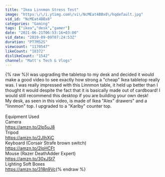 ```yaml
---
title: "Ikea Linnmon Stress Test"
image: "https:\/\/i.ytimg.com\/vi\/NcMEat4BBx8\/hqdefault.jpg"
vid_id: "NcMEat4BBx8"
categories: "Gaming"
tags: ["ikea","desk","gamer"]
date: "2021-06-21T06:53:16+03:00"
vid_date: "2019-09-09T07:24:53Z"
duration: "PT7M52S"
viewcount: "1170547"
likeCount: "18372"
dislikeCount: "1542"
channel: "Matt's Tech & Vlogs"
---
```

{% raw %}I was upgrading the tabletop to my desk and decided it would make a good video to see exactly how strong a &quot;cheap&quot; Ikea tabletop really was.  I was really impressed with this Linnmon table, it held up better than I thought it would despite the fact that it is basically made out of cardboard!  I would still recommend this desktop if you are building your own desk!<br />My desk, as seen in this video, is made of Ikea &quot;Alex&quot; drawers&quot; and a &quot;linnmon&quot; top.  I upgraded to a &quot;Karlby&quot; counter top.<br /><br />Equipment Used<br />Camera<br /><a rel="nofollow" target="blank" href="https://amzn.to/2lp5uJ8">https://amzn.to/2lp5uJ8</a><br />Tripod<br /><a rel="nofollow" target="blank" href="https://amzn.to/2JIhXjC">https://amzn.to/2JIhXjC</a><br />Keyboard (Corsair Strafe brown switch)<br /><a rel="nofollow" target="blank" href="https://amzn.to/2loHCFt">https://amzn.to/2loHCFt</a><br />Mouse (Razer DeathAdder Expert)<br /><a rel="nofollow" target="blank" href="https://amzn.to/30xJSt7">https://amzn.to/30xJSt7</a><br />Lighting Soft Boxes<br /><a rel="nofollow" target="blank" href="https://amzn.to/318n9Vc">https://amzn.to/318n9Vc</a>{% endraw %}
